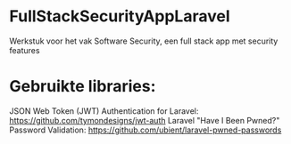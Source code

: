 # FullStackSecurityAppLaravel
Werkstuk voor het vak Software Security, een full stack app met security features


# Gebruikte libraries:

JSON Web Token (JWT) Authentication for Laravel: https://github.com/tymondesigns/jwt-auth
Laravel "Have I Been Pwned?" Password Validation: https://github.com/ubient/laravel-pwned-passwords
